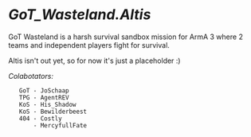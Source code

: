 *GoT_Wasteland.Altis*
===================

GoT Wasteland is a harsh survival sandbox mission for ArmA 3 where 2 teams and independent players fight for survival.


Altis isn't out yet, so for now it's just a placeholder :)


*Colabotators:*

       GoT - JoSchaap
       TPG - AgentREV
       KoS - His_Shadow
       KoS - Bewilderbeest
	   404 - Costly
           - MercyfullFate
       

